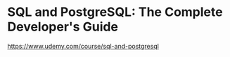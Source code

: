 # SQL and PostgreSQL: The Complete Developer's Guide

https://www.udemy.com/course/sql-and-postgresql